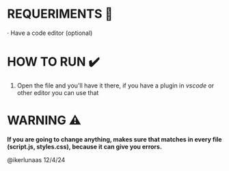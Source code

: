 # REQUERIMENTS 🔧
· Have a code editor (optional)

# HOW TO RUN ✔️
1. Open the file and you'll have it there, if you have a plugin in *vscode* or other editor you can use that


# WARNING ⚠️
**If you are going to change anything, makes sure that matches in every file (script.js, styles.css), because it can give you errors.**

@ikerlunaas 12/4/24
